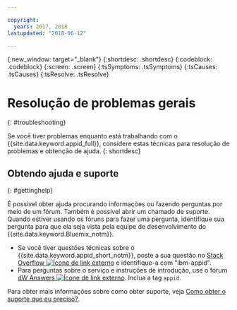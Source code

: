 ```yaml
---

copyright:
  years: 2017, 2018
lastupdated: "2018-06-12"

---
```


{:new_window: target="_blank"}
{:shortdesc: .shortdesc}
{:codeblock: .codeblock}
{:screen: .screen}
{:tsSymptoms: .tsSymptoms}
{:tsCauses: .tsCauses}
{:tsResolve: .tsResolve}

# Resolução de problemas gerais
{: #troubleshooting}

Se você tiver problemas enquanto está trabalhando com o {{site.data.keyword.appid_full}}, considere estas técnicas para resolução de problemas e obtenção de ajuda.
{: shortdesc}

## Obtendo ajuda e suporte
{: #gettinghelp}

É possível obter ajuda procurando informações ou fazendo perguntas por meio de um fórum. Também é possível abrir um chamado de suporte. Quando estiver usando os fóruns para fazer uma pergunta, identifique sua pergunta para que ela seja vista pela equipe de
desenvolvimento do {{site.data.keyword.Bluemix_notm}}.
  * Se você tiver questões técnicas sobre o {{site.data.keyword.appid_short_notm}}, poste
a sua questão no <a href="http://stackoverflow.com/search?q=ibm+" target="_blank">Stack Overflow <img src="../../icons/launch-glyph.svg" alt="Ícone de link externo"></a> e identifique-a com "ibm-appid".
  * Para perguntas sobre o serviço e instruções de introdução, use o fórum <a href="https://developer.ibm.com/answers/search.html?f=&type=question&redirect=search%2Fsearch&sort=relevance&q=appid%20[bluemix]" target="_blank">dW Answers <img src="../../icons/launch-glyph.svg" alt="Ícone de link externo"></a>. Inclua a tag `appid`.

Para obter mais informações sobre como obter suporte, veja [Como obter o suporte que eu preciso?](/docs/get-support/howtogetsupport.html#getting-customer-support).

</br>



</br>
</br>
